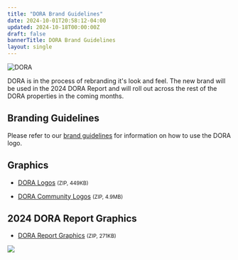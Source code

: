 ```yaml
---
title: "DORA Brand Guidelines"
date: 2024-10-01T20:58:12-04:00
updated: 2024-10-18T00:00:00Z
draft: false
bannerTitle: DORA Brand Guidelines
layout: single
---
```


![DORA](/img/DORA-Horizontal-Logo.svg)

DORA is in the process of rebranding it's look and feel. The new brand will be used in the 2024 DORA Report and will roll out across the rest of the DORA properties in the coming months.

## Branding Guidelines

Please refer to our [brand guidelines](https://storage.googleapis.com/dora-brand-2024/DORA-Brand-Guidelines.pdf) for information on how to use the DORA logo.

## Graphics

* [DORA Logos](https://storage.googleapis.com/dora-brand-2024/DORA-Logo.zip) <small>(ZIP, 449KB)</small>

* [DORA Community Logos](https://storage.googleapis.com/dora-brand-2024/DORA-Community-Logo.zip) <small>(ZIP, 4.9MB)</small>

## 2024 DORA Report Graphics

* [DORA Report Graphics](https://storage.googleapis.com/dora-report-2024/DORA-report-cover-art.zip) <small>(ZIP, 271KB)</small>

<a href="https://storage.googleapis.com/dora-report-2024/DORA-report-cover-art.zip"><img src="/research/2024/dora-report/2024-dora-accelerate-state-of-devops-report.png" style="max-width:24em;"></a>